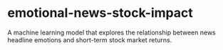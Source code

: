 # emotional-news-stock-impact
A machine learning model that explores the relationship between news headline emotions and short-term stock market returns.
